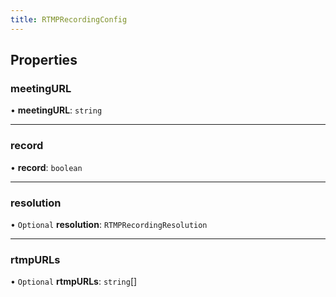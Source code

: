 ```yaml
---
title: RTMPRecordingConfig
---
```


## Properties

### meetingURL

• **meetingURL**: `string`

---

### record

• **record**: `boolean`

---

### resolution

• `Optional` **resolution**: `RTMPRecordingResolution`

---

### rtmpURLs

• `Optional` **rtmpURLs**: `string`[]
